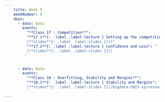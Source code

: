 ```yaml
---
    title: Week 9  
    weekNumber: 9
    days:
      - date: Date
        events:
          "**Class 17 : Competition**": 
          "**17.1**{: .label .label-lecture } Setting up the competition": "
          [**slides**{: .label .label-slides }]()"
          "**17.2**{: .label .label-lecture } Confidence and Loss": "
          [**slides**{: .label .label-slides }]() 
         "       


      - date: Date
        events:
          "**Class 18 : Overfitting, Stability and Margins**": 
          "**18.1**{: .label .label-lecture } Stability and Margins": " 
          [**slides**{: .label .label-slides }](/bigdata-2023-sp/resources/ppts/class18/Stability.pptx) 
          
---
```

